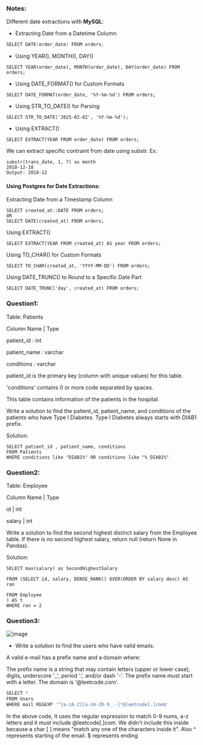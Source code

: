 ### Notes:
Different date extractions with **MySQL**:

- Extracting Date from a Datetime Column:
```go
SELECT DATE(order_date) FROM orders;
```
- Using YEAR(), MONTH(), DAY()
```
SELECT YEAR(order_date), MONTH(order_date), DAY(order_date) FROM orders;
```
- Using DATE_FORMAT() for Custom Formats
```
SELECT DATE_FORMAT(order_date, '%Y-%m-%d') FROM orders;
```
- Using STR_TO_DATE() for Parsing
```
SELECT STR_TO_DATE('2025-02-02', '%Y-%m-%d');
```
- Using EXTRACT()
```
SELECT EXTRACT(YEAR FROM order_date) FROM orders;
```

We can extract specific contraint from date using substr. Ex:
```
substr(trans_date, 1, 7) as month
2018-12-18
Output: 2018-12
```

#### Using Postgres for Date Extractions:
Extracting Date from a Timestamp Column
```
SELECT created_at::DATE FROM orders;
OR
SELECT DATE(created_at) FROM orders;
```
Using EXTRACT()
```
SELECT EXTRACT(YEAR FROM created_at) AS year FROM orders;
```
Using TO_CHAR() for Custom Formats
```
SELECT TO_CHAR(created_at, 'YYYY-MM-DD') FROM orders;
```
Using DATE_TRUNC() to Round to a Specific Date Part
```
SELECT DATE_TRUNC('day', created_at) FROM orders;
```

### Question1:
Table: Patients

Column Name  | Type

patient_id   : int 

patient_name : varchar 

conditions   : varchar 

patient_id is the primary key (column with unique values) for this table.

'conditions' contains 0 or more code separated by spaces. 

This table contains information of the patients in the hospital.

Write a solution to find the patient_id, patient_name, and conditions of the patients who have Type I Diabetes. Type I Diabetes always starts with DIAB1 prefix.


Solution:
```
SELECT patient_id , patient_name, conditions
FROM Patients
WHERE conditions like "DIAB1%" OR conditions like "% DIAB1%"
```

### Question2:

Table: Employee

Column Name | Type 

id          | int

salary      | int  

Write a solution to find the second highest distinct salary from the Employee table. If there is no second highest salary, return null (return None in Pandas).

Solution:
```
SELECT max(salary) as SecondHighestSalary 

FROM (SELECT id, salary, DENSE_RANK() OVER(ORDER BY salary desc) AS ran

FROM Employee
) AS t
WHERE ran = 2
```

### Question3:

![image](https://github.com/user-attachments/assets/0cba33ae-0c35-4033-93af-bd4b42f4b5a6)

- Write a solution to find the users who have valid emails.

A valid e-mail has a prefix name and a domain where:

The prefix name is a string that may contain letters (upper or lower case), digits, underscore '_', period '.', and/or dash '-'. The prefix name must start with a letter.
The domain is '@leetcode.com'.
```go
SELECT *
FROM Users
WHERE mail REGEXP '^[a-zA-Z][a-zA-Z0-9_.-]*@leetcode[.]com$'
```
In the above code, It uses the regular expression to match 0-9 nums, a-z letters and it must include @leetcode[.]com. We didn't include this inside because a char [ ] means "match any one of the characters inside it". Also ^ represents starting of the email. $ represents ending
